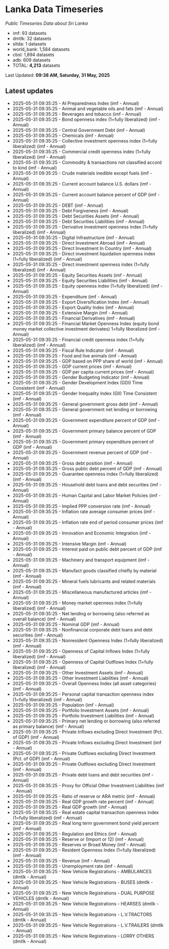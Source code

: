 # Lanka Data Timeseries
*Public Timeseries Data about Sri Lanka*

* imf: 93 datasets
* dmtlk: 32 datasets
* sltda: 1 datasets
* world_bank: 1,584 datasets
* cbsl: 1,894 datasets
* adb: 609 datasets
* TOTAL: **4,213** datasets

Last Updated: **09:38 AM, Saturday, 31 May, 2025**

## Latest updates

* 2025-05-31 09:35:25 - AI Preparedness Index (imf - Annual)
* 2025-05-31 09:35:25 - Animal and vegetable oils and fats (imf - Annual)
* 2025-05-31 09:35:25 - Beverages and tobacco (imf - Annual)
* 2025-05-31 09:35:25 - Bond openness index (1=fully liberalized) (imf - Annual)
* 2025-05-31 09:35:25 - Central Government Debt (imf - Annual)
* 2025-05-31 09:35:25 - Chemicals (imf - Annual)
* 2025-05-31 09:35:25 - Collective investment openness index (1=fully liberalized) (imf - Annual)
* 2025-05-31 09:35:25 - Commercial credit openness index (1=fully liberalized) (imf - Annual)
* 2025-05-31 09:35:25 - Commodity & transactions not classified accord to kind (imf - Annual)
* 2025-05-31 09:35:25 - Crude materials inedible except fuels (imf - Annual)
* 2025-05-31 09:35:25 - Current account balance U.S. dollars (imf - Annual)
* 2025-05-31 09:35:25 - Current account balance percent of GDP (imf - Annual)
* 2025-05-31 09:35:25 - DEBT (imf - Annual)
* 2025-05-31 09:35:25 - Debt Forgiveness (imf - Annual)
* 2025-05-31 09:35:25 - Debt Securities Assets (imf - Annual)
* 2025-05-31 09:35:25 - Debt Securities Liabilities (imf - Annual)
* 2025-05-31 09:35:25 - Derivative investment openness index (1=fully liberalized) (imf - Annual)
* 2025-05-31 09:35:25 - Digital Infrastructure (imf - Annual)
* 2025-05-31 09:35:25 - Direct Investment Abroad (imf - Annual)
* 2025-05-31 09:35:25 - Direct Investment In Country (imf - Annual)
* 2025-05-31 09:35:25 - Direct investment liquidation openness index (1=fully liberalized) (imf - Annual)
* 2025-05-31 09:35:25 - Direct investment openness index (1=fully liberalized) (imf - Annual)
* 2025-05-31 09:35:25 - Equity Securities Assets (imf - Annual)
* 2025-05-31 09:35:25 - Equity Securities Liabilities (imf - Annual)
* 2025-05-31 09:35:25 - Equity openness index (1=fully liberalized) (imf - Annual)
* 2025-05-31 09:35:25 - Expenditure (imf - Annual)
* 2025-05-31 09:35:25 - Export Diversification Index (imf - Annual)
* 2025-05-31 09:35:25 - Export Quality Index (imf - Annual)
* 2025-05-31 09:35:25 - Extensive Margin (imf - Annual)
* 2025-05-31 09:35:25 - Financial Derivatives (imf - Annual)
* 2025-05-31 09:35:25 - Financial Market Openness Index (equity bond money market collective investment derivates) 1=fully liberalized (imf - Annual)
* 2025-05-31 09:35:25 - Financial credit openness index (1=fully liberalized) (imf - Annual)
* 2025-05-31 09:35:25 - Fiscal Rule Indicator (imf - Annual)
* 2025-05-31 09:35:25 - Food and live animals (imf - Annual)
* 2025-05-31 09:35:25 - GDP based on PPP share of world (imf - Annual)
* 2025-05-31 09:35:25 - GDP current prices (imf - Annual)
* 2025-05-31 09:35:25 - GDP per capita current prices (imf - Annual)
* 2025-05-31 09:35:25 - Gender Budgeting Indicator (imf - Annual)
* 2025-05-31 09:35:25 - Gender Development Index (GDI) Time Consistent (imf - Annual)
* 2025-05-31 09:35:25 - Gender Inequality Index (GII) Time Consistent (imf - Annual)
* 2025-05-31 09:35:25 - General government gross debt (imf - Annual)
* 2025-05-31 09:35:25 - General government net lending or borrowing (imf - Annual)
* 2025-05-31 09:35:25 - Government expenditure percent of GDP (imf - Annual)
* 2025-05-31 09:35:25 - Government primary balance percent of GDP (imf - Annual)
* 2025-05-31 09:35:25 - Government primary expenditure percent of GDP (imf - Annual)
* 2025-05-31 09:35:25 - Government revenue percent of GDP (imf - Annual)
* 2025-05-31 09:35:25 - Gross debt position (imf - Annual)
* 2025-05-31 09:35:25 - Gross public debt percent of GDP (imf - Annual)
* 2025-05-31 09:35:25 - Guarantee openness index (1=fully liberalized) (imf - Annual)
* 2025-05-31 09:35:25 - Household debt loans and debt securities (imf - Annual)
* 2025-05-31 09:35:25 - Human Capital and Labor Market Policies (imf - Annual)
* 2025-05-31 09:35:25 - Implied PPP conversion rate (imf - Annual)
* 2025-05-31 09:35:25 - Inflation rate average consumer prices (imf - Annual)
* 2025-05-31 09:35:25 - Inflation rate end of period consumer prices (imf - Annual)
* 2025-05-31 09:35:25 - Innovation and Economic Integration (imf - Annual)
* 2025-05-31 09:35:25 - Intensive Margin (imf - Annual)
* 2025-05-31 09:35:25 - Interest paid on public debt percent of GDP (imf - Annual)
* 2025-05-31 09:35:25 - Machinery and transport equipment (imf - Annual)
* 2025-05-31 09:35:25 - Manufact goods classified chiefly by material (imf - Annual)
* 2025-05-31 09:35:25 - Mineral fuels lubricants and related materials (imf - Annual)
* 2025-05-31 09:35:25 - Miscellaneous manufactured articles (imf - Annual)
* 2025-05-31 09:35:25 - Money market openness index (1=fully liberalized) (imf - Annual)
* 2025-05-31 09:35:25 - Net lending or borrowing (also referred as overall balance) (imf - Annual)
* 2025-05-31 09:35:25 - Nominal GDP (imf - Annual)
* 2025-05-31 09:35:25 - Nonfinancial corporate debt loans and debt securities (imf - Annual)
* 2025-05-31 09:35:25 - Nonresident Openness Index (1=fully liberalized) (imf - Annual)
* 2025-05-31 09:35:25 - Openness of Capital Inflows Index (1=fully liberalized) (imf - Annual)
* 2025-05-31 09:35:25 - Openness of Capital Outflows Index (1=fully liberalized) (imf - Annual)
* 2025-05-31 09:35:25 - Other Investment Assets (imf - Annual)
* 2025-05-31 09:35:25 - Other Investment Liabilities (imf - Annual)
* 2025-05-31 09:35:25 - Overall Openness Index (all asset categories) (imf - Annual)
* 2025-05-31 09:35:25 - Personal capital transaction openness index (1=fully liberalized) (imf - Annual)
* 2025-05-31 09:35:25 - Population (imf - Annual)
* 2025-05-31 09:35:25 - Portfolio Investment Assets (imf - Annual)
* 2025-05-31 09:35:25 - Portfolio Investment Liabilities (imf - Annual)
* 2025-05-31 09:35:25 - Primary net lending or borrowing (also referred as primary balance) (imf - Annual)
* 2025-05-31 09:35:25 - Private Inflows excluding Direct Investment (Pct. of GDP) (imf - Annual)
* 2025-05-31 09:35:25 - Private Inflows excluding Direct Investment (imf - Annual)
* 2025-05-31 09:35:25 - Private Outflows excluding Direct Investment (Pct. of GDP) (imf - Annual)
* 2025-05-31 09:35:25 - Private Outflows excluding Direct Investment (imf - Annual)
* 2025-05-31 09:35:25 - Private debt loans and debt securities (imf - Annual)
* 2025-05-31 09:35:25 - Proxy for Official Other Investment Liabilities (imf - Annual)
* 2025-05-31 09:35:25 - Ratio of reserve or ARA metric (imf - Annual)
* 2025-05-31 09:35:25 - Real GDP growth rate percent (imf - Annual)
* 2025-05-31 09:35:25 - Real GDP growth (imf - Annual)
* 2025-05-31 09:35:25 - Real estate capital transaction openness index (1=fully liberalized) (imf - Annual)
* 2025-05-31 09:35:25 - Real long term government bond yield percent (imf - Annual)
* 2025-05-31 09:35:25 - Regulation and Ethics (imf - Annual)
* 2025-05-31 09:35:25 - Reserve or (Import or 12) (imf - Annual)
* 2025-05-31 09:35:25 - Reserves or Broad Money (imf - Annual)
* 2025-05-31 09:35:25 - Resident Openness Index (1=fully liberalized) (imf - Annual)
* 2025-05-31 09:35:25 - Revenue (imf - Annual)
* 2025-05-31 09:35:25 - Unemployment rate (imf - Annual)
* 2025-05-31 09:35:25 - New Vehicle Registrations - AMBULANCES (dmtlk - Annual)
* 2025-05-31 09:35:25 - New Vehicle Registrations - BUSES (dmtlk - Annual)
* 2025-05-31 09:35:25 - New Vehicle Registrations - DUAL PURPOSE VEHICLES (dmtlk - Annual)
* 2025-05-31 09:35:25 - New Vehicle Registrations - HEARSES (dmtlk - Annual)
* 2025-05-31 09:35:25 - New Vehicle Registrations - L.V.TRACTORS (dmtlk - Annual)
* 2025-05-31 09:35:25 - New Vehicle Registrations - L.V.TRAILERS (dmtlk - Annual)
* 2025-05-31 09:35:25 - New Vehicle Registrations - LORRY OTHERS (dmtlk - Annual)